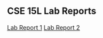 CSE 15L Lab Reports
---

[Lab Report 1](https://adutta4.github.io/cse15l-lab-reports/lab-report-1-week-2.html)
[Lab Report 2](https://adutta4.github.io/cse15l-lab-reports/lab-report-2-week-4.html)